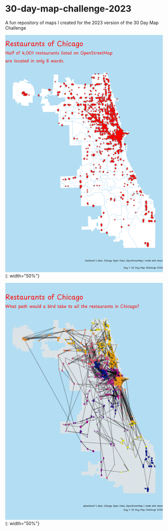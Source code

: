 # 30-day-map-challenge-2023
A fun repository of maps I created for the 2023 version of the 30 Day Map Challenge

![plot](https://github.com/DABrianC/30-day-map-challenge-2023/blob/main/Day%201%20-%20points/Chicago%20restaurants.png){: width="50%"}

![plot](https://github.com/DABrianC/30-day-map-challenge-2023/blob/main/Day%202%20-%20lines/line%20through%20all%20restaurants.png){: width="50%"}
